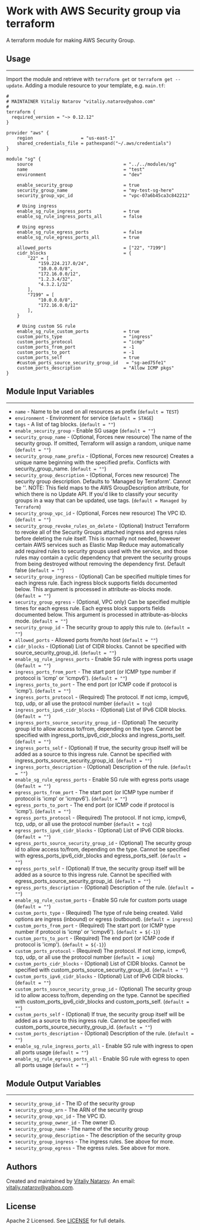 # Work with AWS Security group via terraform

A terraform module for making AWS Security Group.

## Usage
----------------------
Import the module and retrieve with ```terraform get``` or ```terraform get --update```. Adding a module resource to your template, e.g. `main.tf`:

```
#
# MAINTAINER Vitaliy Natarov "vitaliy.natarov@yahoo.com"
#
terraform {
  required_version = "~> 0.12.12"
}

provider "aws" {
    region                  = "us-east-1"
    shared_credentials_file = pathexpand("~/.aws/credentials")
}

module "sg" {
    source                                  = "../../modules/sg"
    name                                    = "test"
    environment                             = "dev"

    enable_security_group                   = true
    security_group_name                     = "my-test-sg-here"
    security_group_vpc_id                   = "vpc-07a6b45ca3c842212"

    # Using ingress
    enable_sg_rule_ingress_ports            = true
    enable_sg_rule_ingress_ports_all        = false

    # Using egress
    enable_sg_rule_egress_ports             = false
    enable_sg_rule_egress_ports_all         = true

    allowed_ports                           = ["22", "7199"]
    cidr_blocks                             = {
        "22" = [
            "159.224.217.0/24",
            "10.0.0.0/8",
            "172.16.0.0/12",
            "1.2.3.4/32",
            "4.3.2.1/32"
        ],
        "7199" = [
            "10.0.0.0/8",
            "172.16.0.0/12"
        ],
    }

    # Using custom SG rule
    enable_sg_rule_custom_ports             = true
    custom_ports_type                       = "ingress"
    custom_ports_protocol                   = "icmp"
    custom_ports_from_port                  = -1
    custom_ports_to_port                    = -1
    custom_ports_self                       = true
    #custom_ports_source_security_group_id   = "sg-aed75fe1"
    custom_ports_description                = "Allow ICMP pkgs"
}
```

## Module Input Variables
----------------------
- `name` - Name to be used on all resources as prefix (`default = TEST`)
- `environment` - Environment for service (`default = STAGE`)
- `tags` - A list of tag blocks. (`default = ""`)
- `enable_security_group` - Enable SG usage (`default = ""`)
- `security_group_name` - (Optional, Forces new resource) The name of the security group. If omitted, Terraform will assign a random, unique name (`default = ""`)
- `security_group_name_prefix` - (Optional, Forces new resource) Creates a unique name beginning with the specified prefix. Conflicts with security_group_name. (`default = ""`)
- `security_group_description` - (Optional, Forces new resource) The security group description. Defaults to 'Managed by Terraform'. Cannot be ''. NOTE: This field maps to the AWS GroupDescription attribute, for which there is no Update API. If you'd like to classify your security groups in a way that can be updated, use tags. (`default = Managed by Terraform`)
- `security_group_vpc_id` - (Optional, Forces new resource) The VPC ID. (`default = ""`)
- `security_group_revoke_rules_on_delete` - (Optional) Instruct Terraform to revoke all of the Security Groups attached ingress and egress rules before deleting the rule itself. This is normally not needed, however certain AWS services such as Elastic Map Reduce may automatically add required rules to security groups used with the service, and those rules may contain a cyclic dependency that prevent the security groups from being destroyed without removing the dependency first. Default false (`default = ""`)
- `security_group_ingress` - (Optional) Can be specified multiple times for each ingress rule. Each ingress block supports fields documented below. This argument is processed in attribute-as-blocks mode. (`default = ""`)
- `security_group_egress` - (Optional, VPC only) Can be specified multiple times for each egress rule. Each egress block supports fields documented below. This argument is processed in attribute-as-blocks mode. (`default = ""`)
- `security_group_id` - The security group to apply this rule to. (`default = ""`)
- `allowed_ports` - Allowed ports from/to host (`default = ""`)
- `cidr_blocks` - (Optional) List of CIDR blocks. Cannot be specified with source_security_group_id. (`default = ""`)
- `enable_sg_rule_ingress_ports` - Enable SG rule with ingress ports usage (`default = ""`)
- `ingress_ports_from_port` - The start port (or ICMP type number if protocol is 'icmp' or 'icmpv6'). (`default = ""`)
- `ingress_ports_to_port` - The end port (or ICMP code if protocol is 'icmp'). (`default = ""`)
- `ingress_ports_protocol` - (Required) The protocol. If not icmp, icmpv6, tcp, udp, or all use the protocol number (`default = tcp`)
- `ingress_ports_ipv6_cidr_blocks` - (Optional) List of IPv6 CIDR blocks. (`default = ""`)
- `ingress_ports_source_security_group_id` - (Optional) The security group id to allow access to/from, depending on the type. Cannot be specified with ingress_ports_ipv6_cidr_blocks and ingress_ports_self. (`default = ""`)
- `ingress_ports_self` - (Optional) If true, the security group itself will be added as a source to this ingress rule. Cannot be specified with ingress_ports_source_security_group_id. (`default = ""`)
- `ingress_ports_description` - (Optional) Description of the rule. (`default = ""`)
- `enable_sg_rule_egress_ports` - Enable SG rule with egress ports usage (`default = ""`)
- `egress_ports_from_port` - The start port (or ICMP type number if protocol is 'icmp' or 'icmpv6'). (`default = ""`)
- `egress_ports_to_port` - The end port (or ICMP code if protocol is 'icmp'). (`default = ""`)
- `egress_ports_protocol` - (Required) The protocol. If not icmp, icmpv6, tcp, udp, or all use the protocol number (`default = tcp`)
- `egress_ports_ipv6_cidr_blocks` - (Optional) List of IPv6 CIDR blocks. (`default = ""`)
- `egress_ports_source_security_group_id` - (Optional) The security group id to allow access to/from, depending on the type. Cannot be specified with egress_ports_ipv6_cidr_blocks and egress_ports_self. (`default = ""`)
- `egress_ports_self` - (Optional) If true, the security group itself will be added as a source to this ingress rule. Cannot be specified with egress_ports_source_security_group_id. (`default = ""`)
- `egress_ports_description` - (Optional) Description of the rule. (`default = ""`)
- `enable_sg_rule_custom_ports` - Enable SG rule for custom ports usage (`default = ""`)
- `custom_ports_type` - (Required) The type of rule being created. Valid options are ingress (inbound) or egress (outbound). (`default = ingress`)
- `custom_ports_from_port` - (Required) The start port (or ICMP type number if protocol is 'icmp' or 'icmpv6'). (`default = ${-1}`)
- `custom_ports_to_port` - (Required) The end port (or ICMP code if protocol is 'icmp'). (`default = ${-1}`)
- `custom_ports_protocol` - (Required) The protocol. If not icmp, icmpv6, tcp, udp, or all use the protocol number (`default = icmp`)
- `custom_ports_cidr_blocks` - (Optional) List of CIDR blocks. Cannot be specified with custom_ports_source_security_group_id. (`default = ""`)
- `custom_ports_ipv6_cidr_blocks` - (Optional) List of IPv6 CIDR blocks. (`default = ""`)
- `custom_ports_source_security_group_id` - (Optional) The security group id to allow access to/from, depending on the type. Cannot be specified with custom_ports_ipv6_cidr_blocks and custom_ports_self. (`default = ""`)
- `custom_ports_self` - (Optional) If true, the security group itself will be added as a source to this ingress rule. Cannot be specified with custom_ports_source_security_group_id. (`default = ""`)
- `custom_ports_description` - (Optional) Description of the rule. (`default = ""`)
- `enable_sg_rule_ingress_ports_all` - Enable SG rule with ingress to open all ports usage (`default = ""`)
- `enable_sg_rule_egress_ports_all` - Enable SG rule with egress to open all ports usage (`default = ""`)

## Module Output Variables
----------------------
- `security_group_id` - The ID of the security group
- `security_group_arn` - The ARN of the security group
- `security_group_vpc_id` - The VPC ID.
- `security_group_owner_id` - The owner ID.
- `security_group_name` - The name of the security group
- `security_group_description` - The description of the security group
- `security_group_ingress` - The ingress rules. See above for more.
- `security_group_egress` - The egress rules. See above for more.


## Authors

Created and maintained by [Vitaliy Natarov](https://github.com/SebastianUA). An email: [vitaliy.natarov@yahoo.com](vitaliy.natarov@yahoo.com).

## License

Apache 2 Licensed. See [LICENSE](https://github.com/SebastianUA/terraform/blob/master/LICENSE) for full details.
